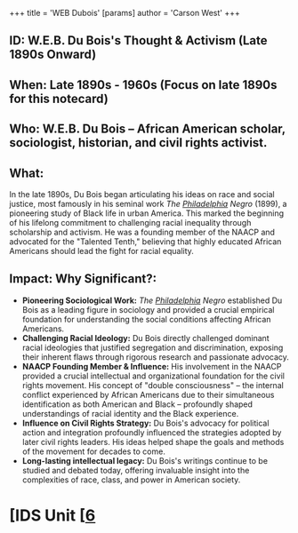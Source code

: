 +++
 title = 'WEB Dubois'
[params]
	author = 'Carson West'
+++
## ID: W.E.B. Du Bois's Thought & Activism (Late 1890s Onward)

## When: Late 1890s - 1960s (Focus on late 1890s for this notecard)

## Who: W.E.B. Du Bois –  African American scholar, sociologist, historian, and civil rights activist.

## What:  
In the late 1890s, Du Bois began articulating his ideas on race and social justice, most famously in his seminal work *The [Philadelphia](./../philadelphia/) Negro* (1899), a pioneering study of Black life in urban America. This marked the beginning of his lifelong commitment to challenging racial inequality through scholarship and activism.  He was a founding member of the NAACP and advocated for the "Talented Tenth," believing that highly educated African Americans should lead the fight for racial equality.

## Impact: Why Significant?:
* **Pioneering Sociological Work:** *The [Philadelphia](./../philadelphia/) Negro* established Du Bois as a leading figure in sociology and provided a crucial empirical foundation for understanding the social conditions affecting African Americans.
* **Challenging Racial Ideology:**  Du Bois directly challenged dominant racial ideologies that justified segregation and discrimination, exposing their inherent flaws through rigorous research and passionate advocacy.
* **NAACP Founding Member & Influence:** His involvement in the NAACP provided a crucial intellectual and organizational foundation for the civil rights movement.  His concept of "double consciousness" – the internal conflict experienced by African Americans due to their simultaneous identification as both American and Black – profoundly shaped understandings of racial identity and the Black experience.
* **Influence on Civil Rights Strategy:** Du Bois's advocacy for political action and integration profoundly influenced the strategies adopted by later civil rights leaders. His ideas helped shape the goals and methods of the movement for decades to come.
* **Long-lasting intellectual legacy:** Du Bois's writings continue to be studied and debated today, offering invaluable insight into the complexities of race, class, and power in American society.

# [IDS Unit [[6](./../ids-unit-[[6/)